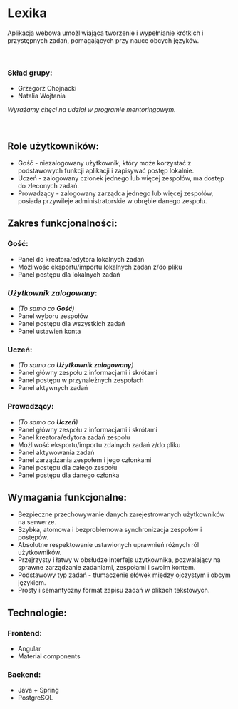 # Lexika

Aplikacja webowa umożliwiająca tworzenie i wypełnianie krótkich i przystępnych
zadań, pomagających przy nauce obcych języków.

<br>

### Skład grupy:
- Grzegorz Chojnacki
- Natalia Wojtania

*Wyrażamy chęci na udział w programie mentoringowym.*

<br>

## Role użytkowników:
- Gość - niezalogowany użytkownik, który może korzystać z podstawowych funkcji
  aplikacji i zapisywać postęp lokalnie.
- Uczeń - zalogowany członek jednego lub więcej zespołów, ma dostęp do zleconych
  zadań.
- Prowadzący - zalogowany zarządca jednego lub więcej zespołów, posiada
  przywileje administratorskie w obrębie danego zespołu.


## Zakres funkcjonalności:

### **Gość**:
- Panel do kreatora/edytora lokalnych zadań
- Możliwość eksportu/importu lokalnych zadań z/do pliku
- Panel postępu dla lokalnych zadań

### ***Użytkownik zalogowany***:
- *(To samo co **Gość**)*
- Panel wyboru zespołów
- Panel postępu dla wszystkich zadań
- Panel ustawień konta

### **Uczeń**:
- *(To samo co **Użytkownik zalogowany**)*
- Panel główny zespołu z informacjami i skrótami
- Panel postępu w przynależnych zespołach
- Panel aktywnych zadań

### **Prowadzący**:
- *(To samo co **Uczeń**)*
- Panel główny zespołu z informacjami i skrótami
- Panel kreatora/edytora zadań zespołu
- Możliwość eksportu/importu zdalnych zadań z/do pliku
- Panel aktywowania zadań
- Panel zarządzania zespołem i jego członkami
- Panel postępu dla całego zespołu
- Panel postępu dla danego członka


## Wymagania funkcjonalne:
- Bezpieczne przechowywanie danych zarejestrowanych użytkowników na serwerze.
- Szybka, atomowa i bezproblemowa synchronizacja zespołów i postępów.
- Absolutne respektowanie ustawionych uprawnień różnych ról użytkowników.
- Przejrzysty i łatwy w obsłudze interfejs użytkownika, pozwalający na sprawne
  zarządzanie zadaniami, zespołami i swoim kontem.
- Podstawowy typ zadań - tłumaczenie słówek między ojczystym i obcym językiem.
- Prosty i semantyczny format zapisu zadań w plikach tekstowych.


## Technologie:

### Frontend:
- Angular
- Material components

### Backend:
- Java + Spring
- PostgreSQL

<!--

## Dodatkowe funkcje:
- Generowanie kodu dołączającego do zespołu, który pozwoli na automatyczne
  przypisanie dużej liczby członków (za zatwierdzeniem przez prowdzącego).
- Praca samodzielna i możliwość zdalnego zapisu postępu, dzięki jednoosobowemu
  zespołowi, gdzie prowadzący jest również uczniem (specjalna opcja widniejąca
  przy tworzeniu zespołu).
- Wypełnianie luk w przygotowanych zdaniach.
- Możliwość dołączania plików graficznych jako url, lub string base64.

-->